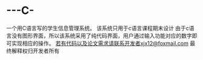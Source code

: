 # ---C-
一个用C语言写的学生信息管理系统。
该系统只用于c语言课程期末设计
由于c语言没有图形界面，所以该系统采用了纯代码界面，用户通过输入功能对应的数字即可实现相应的操作。
若有代码以及论文需求请联系开发者xjx12@foxmail.com
最终解释权归开发者所有
